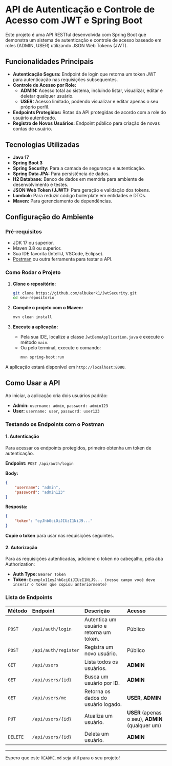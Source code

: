 # API de Autenticação e Controle de Acesso com JWT e Spring Boot

Este projeto é uma API RESTful desenvolvida com Spring Boot que demonstra um sistema de autenticação e controle de acesso baseado em roles (ADMIN, USER) utilizando JSON Web Tokens (JWT).

## Funcionalidades Principais

  - **Autenticação Segura:** Endpoint de login que retorna um token JWT para autenticação nas requisições subsequentes.
  - **Controle de Acesso por Role:**
      - **ADMIN:** Acesso total ao sistema, incluindo listar, visualizar, editar e deletar qualquer usuário.
      - **USER:** Acesso limitado, podendo visualizar e editar apenas o seu próprio perfil.
  - **Endpoints Protegidos:** Rotas da API protegidas de acordo com a role do usuário autenticado.
  - **Registro de Novos Usuários:** Endpoint público para criação de novas contas de usuário.

## Tecnologias Utilizadas

  - **Java 17**
  - **Spring Boot 3**
  - **Spring Security:** Para a camada de segurança e autenticação.
  - **Spring Data JPA:** Para persistência de dados.
  - **H2 Database:** Banco de dados em memória para ambiente de desenvolvimento e testes.
  - **JSON Web Token (JJWT):** Para geração e validação dos tokens.
  - **Lombok:** Para reduzir código boilerplate em entidades e DTOs.
  - **Maven:** Para gerenciamento de dependências.

## Configuração do Ambiente

### Pré-requisitos

  - JDK 17 ou superior.
  - Maven 3.8 ou superior.
  - Sua IDE favorita (IntelliJ, VSCode, Eclipse).
  - [Postman](https://www.postman.com/downloads/) ou outra ferramenta para testar a API.

### Como Rodar o Projeto

1.  **Clone o repositório:**

    ```bash
    git clone https://github.com/albukerk1/JwtSecurity.git
    cd seu-repositorio
    ```

2.  **Compile o projeto com o Maven:**

    ```bash
    mvn clean install
    ```

3.  **Execute a aplicação:**

      - Pela sua IDE, localize a classe `JwtDemoApplication.java` e execute o método `main`.
      - Ou pelo terminal, execute o comando:
        ```bash
        mvn spring-boot:run
        ```

A aplicação estará disponível em `http://localhost:8080`.

## Como Usar a API

Ao iniciar, a aplicação cria dois usuários padrão:

  - **Admin:** `username: admin`, `password: admin123`
  - **User:** `username: user`, `password: user123`

### Testando os Endpoints com o Postman

#### 1\. Autenticação

Para acessar os endpoints protegidos, primeiro obtenha um token de autenticação.

**Endpoint:** `POST /api/auth/login`

**Body:**

```json
{
    "username": "admin",
    "password": "admin123"
}
```

**Resposta:**

```json
{
    "token": "eyJhbGciOiJIUzI1NiJ9..."
}
```

**Copie o token** para usar nas requisições seguintes.

#### 2\. Autorização

Para as requisições autenticadas, adicione o token no cabeçalho, pela aba Authorization:

  - **Auth Type:** `Bearer Token`
  - **Token:** `Exemplo11eyJhbGciOiJIUzI1NiJ9... (nesse campo você deve inserir o token que copiou anteriormente)`

### Lista de Endpoints

| Método | Endpoint                    | Descrição                                 | Acesso       |
| :----- | :-------------------------- | :---------------------------------------- | :----------- |
| `POST` | `/api/auth/login`           | Autentica um usuário e retorna um token.  | Público      |
| `POST` | `/api/auth/register`        | Registra um novo usuário.                 | Público      |
| `GET`  | `/api/users`                | Lista todos os usuários.                  | **ADMIN** |
| `GET`  | `/api/users/{id}`           | Busca um usuário por ID.                  | **ADMIN** |
| `GET`  | `/api/users/me`             | Retorna os dados do usuário logado.       | **USER**, **ADMIN** |
| `PUT`  | `/api/users/{id}`           | Atualiza um usuário.                      | **USER** (apenas o seu), **ADMIN** (qualquer um) |
| `DELETE`| `/api/users/{id}`           | Deleta um usuário.                        | **ADMIN** |

-----

Espero que este `README.md` seja útil para o seu projeto\!
